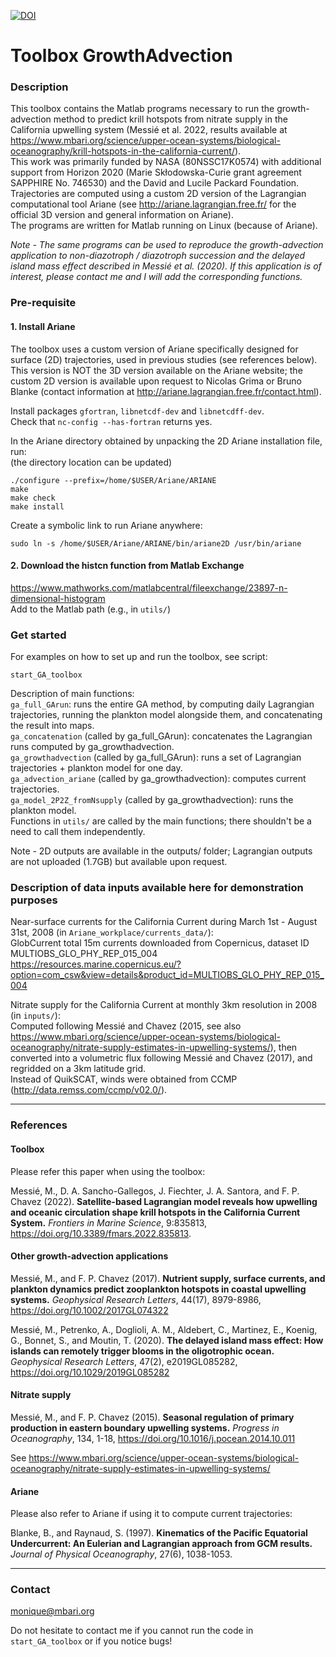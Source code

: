 [![DOI](https://zenodo.org/badge/DOI/10.5281/zenodo.6493448.svg)](https://doi.org/10.5281/zenodo.6493448)

# Toolbox GrowthAdvection

### Description

This toolbox contains the Matlab programs necessary to run the growth-advection method to predict krill hotspots from nitrate supply in the California upwelling system (Messié et al. 2022, results available at https://www.mbari.org/science/upper-ocean-systems/biological-oceanography/krill-hotspots-in-the-california-current/).  
This work was primarily funded by NASA (80NSSC17K0574) with additional support from Horizon 2020 (Marie Skłodowska-Curie grant agreement SAPPHIRE No. 746530) and the David and Lucile Packard Foundation.  
Trajectories are computed using a custom 2D version of the Lagrangian computational tool Ariane (see http://ariane.lagrangian.free.fr/ for the official 3D version and general information on Ariane).  
The programs are written for Matlab running on Linux (because of Ariane).  
  
*Note - The same programs can be used to reproduce the growth-advection application to non-diazotroph / diazotroph succession and the delayed island mass effect described in Messié et al. (2020). If this application is of interest, please contact me and I will add the corresponding functions.*


### Pre-requisite

#### 1. Install Ariane

The toolbox uses a custom version of Ariane specifically designed for surface (2D) trajectories, used in previous studies (see references below).  
This version is NOT the 3D version available on the Ariane website; the custom 2D version is available upon request to Nicolas Grima or Bruno Blanke (contact information at http://ariane.lagrangian.free.fr/contact.html).

Install packages `gfortran`, `libnetcdf-dev` and `libnetcdff-dev`.  
Check that `nc-config --has-fortran` returns yes.

In the Ariane directory obtained by unpacking the 2D Ariane installation file, run:  
(the directory location can be updated)  

	./configure --prefix=/home/$USER/Ariane/ARIANE
	make
	make check
	make install

Create a symbolic link to run Ariane anywhere:  

	sudo ln -s /home/$USER/Ariane/ARIANE/bin/ariane2D /usr/bin/ariane

#### 2. Download the histcn function from Matlab Exchange

https://www.mathworks.com/matlabcentral/fileexchange/23897-n-dimensional-histogram  
Add to the Matlab path (e.g., in `utils/`)


### Get started

For examples on how to set up and run the toolbox, see script:  

	start_GA_toolbox

Description of main functions:  
`ga_full_GArun`: runs the entire GA method, by computing daily Lagrangian trajectories, running the plankton model alongside them, and concatenating the result into maps.  
`ga_concatenation` (called by ga_full_GArun): concatenates the Lagrangian runs computed by ga_growthadvection.  
`ga_growthadvection` (called by ga_full_GArun): runs a set of Lagrangian trajectories + plankton model for one day.  
`ga_advection_ariane` (called by ga_growthadvection): computes current trajectories.  
`ga_model_2P2Z_fromNsupply` (called by ga_growthadvection): runs the plankton model.  
Functions in `utils/` are called by the main functions; there shouldn't be a need to call them independently.  


Note - 2D outputs are available in the outputs/ folder; Lagrangian outputs are not uploaded (1.7GB) but available upon request.


### Description of data inputs available here for demonstration purposes
Near-surface currents for the California Current during March 1st - August 31st, 2008 (in `Ariane_workplace/currents_data/`):  
GlobCurrent total 15m currents downloaded from Copernicus, dataset ID MULTIOBS_GLO_PHY_REP_015_004  
https://resources.marine.copernicus.eu/?option=com_csw&view=details&product_id=MULTIOBS_GLO_PHY_REP_015_004  

Nitrate supply for the California Current at monthly 3km resolution in 2008 (in `inputs/`):  
Computed following Messié and Chavez (2015, see also https://www.mbari.org/science/upper-ocean-systems/biological-oceanography/nitrate-supply-estimates-in-upwelling-systems/), then converted into a volumetric flux following Messié and Chavez (2017), and regridded on a 3km latitude grid.  
Instead of QuikSCAT, winds were obtained from CCMP (http://data.remss.com/ccmp/v02.0/).

* * *

### References

#### Toolbox
Please refer this paper when using the toolbox:  

Messié, M., D. A. Sancho-Gallegos, J. Fiechter, J. A. Santora, and F. P. Chavez (2022). **Satellite-based Lagrangian model reveals how upwelling and oceanic circulation shape krill hotspots in the California Current System.** *Frontiers in Marine Science*, 9:835813, https://doi.org/10.3389/fmars.2022.835813.  
  
#### Other growth-advection applications
Messié, M., and F. P. Chavez (2017). **Nutrient supply, surface currents, and plankton dynamics predict zooplankton hotspots in coastal upwelling systems.** *Geophysical Research Letters*, 44(17), 8979-8986, https://doi.org/10.1002/2017GL074322  
  
Messié, M., Petrenko, A., Doglioli, A. M., Aldebert, C., Martinez, E., Koenig, G., Bonnet, S., and Moutin, T. (2020). **The delayed island mass effect: How islands can remotely trigger blooms in the oligotrophic ocean.** *Geophysical Research Letters*, 47(2), e2019GL085282, https://doi.org/10.1029/2019GL085282 
  
#### Nitrate supply
Messié, M., and F. P. Chavez (2015). **Seasonal regulation of primary production in eastern boundary upwelling systems.** *Progress in Oceanography*, 134, 1-18, https://doi.org/10.1016/j.pocean.2014.10.011  
  
See https://www.mbari.org/science/upper-ocean-systems/biological-oceanography/nitrate-supply-estimates-in-upwelling-systems/  
  
#### Ariane
Please also refer to Ariane if using it to compute current trajectories:   

Blanke, B., and Raynaud, S. (1997). **Kinematics of the Pacific Equatorial Undercurrent: An Eulerian and Lagrangian approach from GCM results.** *Journal of Physical Oceanography*, 27(6), 1038-1053.
  
* * *

### Contact

monique@mbari.org

Do not hesitate to contact me if you cannot run the code in `start_GA_toolbox` or if you notice bugs!  

